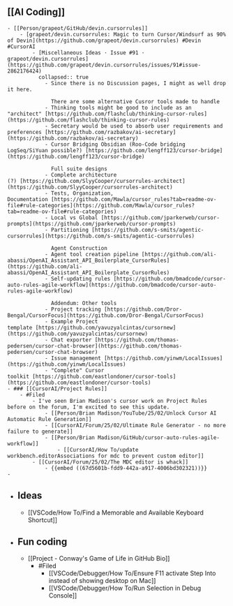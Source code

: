 ## [[AI Coding]]
	- [[Person/grapeot/GitHub/devin.cursorrules]]
		- [grapeot/devin.cursorrules: Magic to turn Cursor/Windsurf as 90% of Devin](https://github.com/grapeot/devin.cursorrules) #Devin #CursorAI
			- [Miscellaneous Ideas · Issue #91 · grapeot/devin.cursorrules](https://github.com/grapeot/devin.cursorrules/issues/91#issue-2862176424)
			  collapsed:: true
				- Since there is no Discussion pages, I might as well drop it here.
				  
				  There are some alternative Cusror tools made to handle
				- Thinking tools might be good to include as an "architect" [https://github.com/flashclub/thinking-cursor-rules](https://github.com/flashclub/thinking-cursor-rules)
				- Secretary would be used to absorb user requirements and preferences [https://github.com/razbakov/ai-secretary](https://github.com/razbakov/ai-secretary)
				- Cursor Bridging Obsidian (Roo-Code bridging LogSeq/SiYuan possible?) [https://github.com/lengff123/cursor-bridge](https://github.com/lengff123/cursor-bridge)
				  
				  Full suite designs
				- Complete architecture (?) [https://github.com/SlyyCooper/cursorrules-architect](https://github.com/SlyyCooper/cursorrules-architect)
				- Tests, Organization, Documentation [https://github.com/Mawla/cursor_rules?tab=readme-ov-file#rule-categories](https://github.com/Mawla/cursor_rules?tab=readme-ov-file#rule-categories)
				- Local vs Global [https://github.com/jparkerweb/cursor-prompts](https://github.com/jparkerweb/cursor-prompts)
				- Partitioning [https://github.com/s-smits/agentic-cursorrules](https://github.com/s-smits/agentic-cursorrules)
				  
				  Agent Construction
				- Agent tool creation pipeline [https://github.com/ali-abassi/OpenAI_Assistant_API_Boilerplate_CursorRules](https://github.com/ali-abassi/OpenAI_Assistant_API_Boilerplate_CursorRules)
				- Self-updating rules [https://github.com/bmadcode/cursor-auto-rules-agile-workflow](https://github.com/bmadcode/cursor-auto-rules-agile-workflow)
				  
				  Addendum: Other tools
				- Project tracking [https://github.com/Dror-Bengal/CursorFocus](https://github.com/Dror-Bengal/CursorFocus)
				- Example Project template [https://github.com/yavuzyalcintas/cursornew](https://github.com/yavuzyalcintas/cursornew)
				- Chat exporter [https://github.com/thomas-pedersen/cursor-chat-browser](https://github.com/thomas-pedersen/cursor-chat-browser)
				- Issue management [https://github.com/yinwm/LocalIssues](https://github.com/yinwm/LocalIssues)
				- "Complete" Cursor toolkit [https://github.com/eastlondoner/cursor-tools](https://github.com/eastlondoner/cursor-tools)
	- ### [[CursorAI/Project Rules]]
		- #Filed
			- I've seen Brian Madison's cursor work on Project Rules before on the forum, I'm excited to see this update.
				- [[Person/Brian Madison/YouTube/25/02/Unlock Cursor AI Automatic Rule Generation]]
				- [[CursorAI/Forum/25/02/Ultimate Rule Generator - no more failure to generate]]
				- [[Person/Brian Madison/GitHub/cursor-auto-rules-agile-workflow]]
					- [[CursorAI/How To/update workbench.editorAssociations for mdc to prevent custom editor]]
			- [[CursorAI/Forum/25/02/The MDC editor is whack]]
				- {{embed ((67d5601b-fdd9-442a-a917-4006bd302321))}}
	-
- ## Ideas
	- [[VSCode/How To/Find a Memorable and Available Keyboard Shortcut]]
- ## Fun coding
	- [[Project - Conway's Game of Life in GitHub Bio]]
		- #Filed
			- [[VSCode/Debugger/How To/Ensure F11 activate Step Into instead of showing desktop on Mac]]
			- [[VSCode/Debugger/How To/Run Selection in Debug Console]]